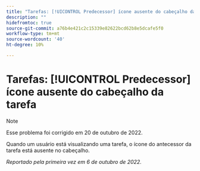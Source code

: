 ```yaml
---
title: "Tarefas: [!UICONTROL Predecessor] ícone ausente do cabeçalho da tarefa"
description: ""
hidefromtoc: true
source-git-commit: a76b4e421c2c15339e82622bcd62b8e5dcafe5f0
workflow-type: tm+mt
source-wordcount: '40'
ht-degree: 10%

---
```



# Tarefas: [!UICONTROL Predecessor] ícone ausente do cabeçalho da tarefa

>[!NOTE]
>
>Esse problema foi corrigido em 20 de outubro de 2022.

Quando um usuário está visualizando uma tarefa, o ícone do antecessor da tarefa está ausente no cabeçalho.

_Reportado pela primeira vez em 6 de outubro de 2022._

